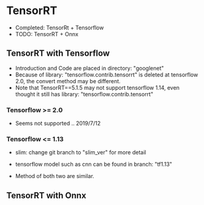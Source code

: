 # TensorRT
+ Completed: TensorRt + Tensorflow
+ TODO: TensorRT + Onnx

## TensorRT with Tensorflow
+ Introduction and Code are placed in directory: "googlenet"
+ Because of library: "tensorflow.contrib.tensorrt" is deleted at tensorflow 2.0, the convert method may be different.
+ Note that TensorRT==5.1.5 may not support tensorflow 1.14, even thought it still has library: "tensorflow.contrib.tensorrt"
### Tensorflow >= 2.0
+ Seems not supported .. 2019/7/12

### Tensorflow <= 1.13
+ slim: change git branch to "slim_ver" for more detail

+ tensorflow model such as cnn can be found in branch: "tf1.13"

+ Method of both two are similar.  

## TensorRT with Onnx